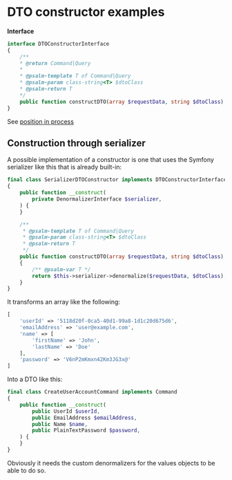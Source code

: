 # DTO constructor examples

**Interface**

```php
interface DTOConstructorInterface
{
    /**
    * @return Command|Query
    *
    * @psalm-template T of Command|Query
    * @psalm-param class-string<T> $dtoClass
    * @psalm-return T
    */
    public function constructDTO(array $requestData, string $dtoClass): object;
}
```

See [position in process](../process.md#dto-constructor)

## Construction through serializer

A possible implementation of a constructor is one that uses the Symfony serializer like this that is already built-in:

```php
final class SerializerDTOConstructor implements DTOConstructorInterface
{
    public function __construct(
        private DenormalizerInterface $serializer,
    ) {
    }

    /**
     * @psalm-template T of Command|Query
     * @psalm-param class-string<T> $dtoClass
     * @psalm-return T
     */
    public function constructDTO(array $requestData, string $dtoClass): Command|Query
    {
        /** @psalm-var T */
        return $this->serializer->denormalize($requestData, $dtoClass);
    }
}
```

It transforms an array like the following:

```php
[
    'userId' => '5118d20f-0ca5-40d1-99a8-1d1c20d675d6',
    'emailAddress' => 'user@example.com',
    'name' => [
        'firstName' => 'John',
        'lastName' => 'Doe'
    ],
    'password' => 'V6nP2mKmxn42Km3JG3x@'
]
```

Into a DTO like this:

```php
final class CreateUserAccountCommand implements Command
{
    public function __construct(
        public UserId $userId,
        public EmailAddress $emailAddress,
        public Name $name,
        public PlainTextPassword $password,
    ) {
    }
}
```

Obviously it needs the custom denormalizers for the values objects to be able to do so.
